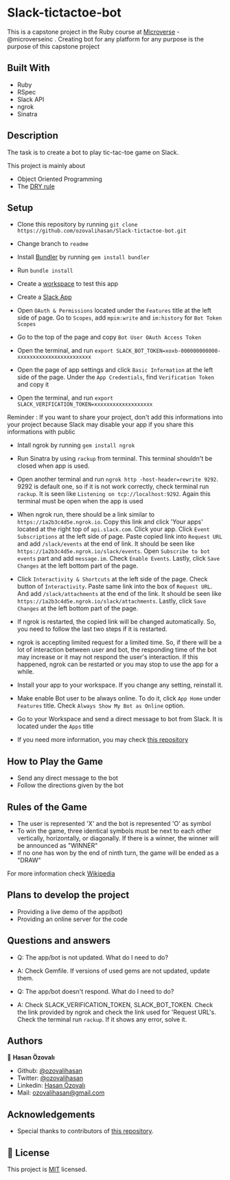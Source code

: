 # Slack-tictactoe-bot

This is a capstone project in the Ruby course at [Microverse](https://www.microverse.org/) - @microverseinc . Creating bot for any platform for any purpose is the purpose of this capstone project

## Built With

- Ruby
- RSpec
- Slack API
- ngrok
- Sinatra

## Description

The task is to create a bot to play tic-tac-toe game on Slack.

This project is mainly about

- Object Oriented Programming
- The [DRY rule](https://en.wikipedia.org/wiki/Don%27t_repeat_yourself)

## Setup

- Clone this repository by running `git clone https://github.com/ozovalihasan/Slack-tictactoe-bot.git`

- Change branch to `readme`

- Install [Bundler](https://github.com/rubygems/bundler) by running `gem install bundler`

- Run `bundle install`

- Create a [workspace](https://slack.com/get-started#/create) to test this app

- Create a [Slack App](https://api.slack.com/start)

- Open `OAuth & Permissions` located under the `Features` title at the left side of page. Go to `Scopes`, add `mpim:write` and `im:history` for `Bot Token Scopes`

- Go to the top of the page and copy `Bot User OAuth Access Token`

- Open the terminal, and run `export SLACK_BOT_TOKEN=xoxb-000000000000-xxxxxxxxxxxxxxxxxxxxxxxx`

- Open the page of app settings and click `Basic Information` at the left side of the page. Under the `App Credentials`, find `Verification Token` and copy it

- Open the terminal, and run `export SLACK_VERIFICATION_TOKEN=xxxxxxxxxxxxxxxxxxx`

Reminder : If you want to share your project, don't add this informations into your project because Slack may disable your app if you share this informations with public

- Intall ngrok by running `gem install ngrok`

- Run Sinatra by using `rackup` from terminal. This terminal shouldn't be closed when app is used.

- Open another terminal and run `ngrok http -host-header=rewrite 9292`. 9292 is default one, so if it is not work correctly, check terminal run `rackup`. It is seen like `Listening on tcp://localhost:9292`. Again this terminal must be open when the app is used

- When ngrok run, there should be a link similar to `https://1a2b3c4d5e.ngrok.io`. Copy this link and click 'Your apps' located at the right top of `api.slack.com`. Click your app. Click `Event Subscriptions` at the left side of page. Paste copied link into `Request URL` and add `/slack/events` at the end of link. It should be seen like `https://1a2b3c4d5e.ngrok.io/slack/events`. Open `Subscribe to bot events` part and add `message.im`. Check `Enable Events`. Lastly, click `Save Changes` at the left bottom part of the page.

- Click `Interactivity & Shortcuts` at the left side of the page. Check button of `Interactivity`. Paste same link into the box of `Request URL`. And add `/slack/attachments` at the end of the link. It should be seen like `https://1a2b3c4d5e.ngrok.io/slack/attachments`. Lastly, click `Save Changes` at the left bottom part of the page.

- If ngrok is restarted, the copied link will be changed automatically. So, you need to follow the last two steps if it is restarted.

- ngrok is accepting limited request for a limited time. So, if there will be a lot of interaction between user and bot, the responding time of the bot may increase or it may not respond the user's interaction. If this happened, ngrok can be restarted or you may stop to use the app for a while.

- Install your app to your workspace. If you change any setting, reinstall it.

- Make enable Bot user to be always online. To do it, click `App Home` under `Features` title. Check `Always Show My Bot as Online` option.

- Go to your Workspace and send a direct message to bot from Slack. It is located under the `Apps` title

- If you need more information, you may check [this repository](https://github.com/slackapi/sample-message-menus-ruby)

## How to Play the Game

- Send any direct message to the bot
- Follow the directions given by the bot

## Rules of the Game

- The user is represented 'X' and the bot is represented 'O' as symbol
- To win the game, three identical symbols must be next to each other vertically, horizontally, or diagonally. If there is a winner, the winner will be announced as "WINNER"
- If no one has won by the end of ninth turn, the game will be ended as a "DRAW"

For more information check [Wikipedia](https://en.wikipedia.org/wiki/Tic-tac-toe)

## Plans to develop the project

- Providing a live demo of the app(bot)
- Providing an online server for the code

## Questions and answers

- Q: The app/bot is not updated. What do I need to do?

* A: Check Gemfile. If versions of used gems are not updated, update them.

- Q: The app/bot doesn't respond. What do I need to do?

* A: Check SLACK_VERIFICATION_TOKEN, SLACK_BOT_TOKEN. Check the link provided by ngrok and check the link used for 'Request URL's. Check the terminal run `rackup`. If it shows any error, solve it.

## Authors

👤 **Hasan Özovalı**

- Github: [@ozovalihasan](https://github.com/ozovalihasan)
- Twitter: [@ozovalihasan](https://twitter.com/ozovalihasan)
- Linkedin: [Hasan Özovalı](https://www.linkedin.com/in/hasan-ozovali/)
- Mail: [ozovalihasan@gmail.com](ozovalihasan@gmail.com)

## Acknowledgements

- Special thanks to contributors of [this repository](https://github.com/slackapi/sample-message-menus-ruby).

## 📝 License

This project is [MIT](https://opensource.org/licenses/MIT) licensed.
